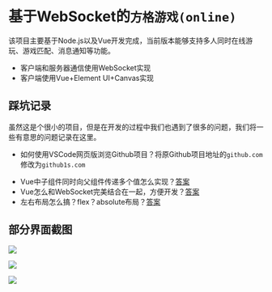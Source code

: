 # 基于WebSocket的`方格游戏(online)`

该项目主要基于Node.js以及Vue开发完成，当前版本能够支持多人同时在线游玩、游戏匹配、消息通知等功能。

* 客户端和服务器通信使用WebSocket实现
* 客户端使用Vue+Element UI+Canvas实现



## 踩坑记录

虽然这是个很小的项目，但是在开发的过程中我们也遇到了很多的问题，我们将一些有意思的问题记录在这里。

- 如何使用VSCode网页版浏览Github项目？将原Github项目地址的`github.com`修改为`github1s.com`

* Vue中子组件同时向父组件传递多个值怎么实现？[答案](https://blog.csdn.net/weixin_43242112/article/details/108324304)
* Vue怎么和WebSocket完美结合在一起，方便开发？[答案](https://www.jianshu.com/p/9d8b2e42328c)
* 左右布局怎么搞？flex？absolute布局？[答案](https://jingyan.baidu.com/article/86112f1327a67366379787da.html)



## 部分界面截图

![](E:\nodejs\images\snapshot-1.jpg)

![](E:\nodejs\images\snapshot-2.jpg)

![](E:\nodejs\images\snapshot-3.jpg)